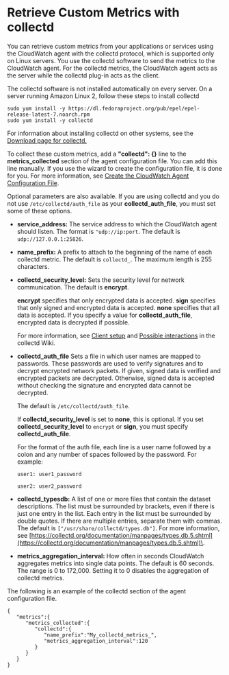 # Retrieve Custom Metrics with collectd<a name="CloudWatch-Agent-custom-metrics-collectd"></a>

You can retrieve custom metrics from your applications or services using the CloudWatch agent with the collectd protocol, which is supported only on Linux servers\. You use the collectd software to send the metrics to the CloudWatch agent\. For the collectd metrics, the CloudWatch agent acts as the server while the collectd plug\-in acts as the client\.

The collectd software is not installed automatically on every server\. On a server running Amazon Linux 2, follow these steps to install collectd

```
sudo yum install -y https://dl.fedoraproject.org/pub/epel/epel-release-latest-7.noarch.rpm
sudo yum install -y collectd
```

For information about installing collectd on other systems, see the [Download page for collectd\.](https://collectd.org/download.shtml) 

To collect these custom metrics, add a **"collectd": \{\}** line to the **metrics\_collected** section of the agent configuration file\. You can add this line manually\. If you use the wizard to create the configuration file, it is done for you\. For more information, see [Create the CloudWatch Agent Configuration File](create-cloudwatch-agent-configuration-file.md)\.

Optional parameters are also available\. If you are using collectd and you do not use `/etc/collectd/auth_file` as your **collectd\_auth\_file**, you must set some of these options\. 
+ **service\_address:** The service address to which the CloudWatch agent should listen\. The format is `"udp://ip:port`\. The default is `udp://127.0.0.1:25826`\.
+ **name\_prefix:** A prefix to attach to the beginning of the name of each collectd metric\. The default is `collectd_`\. The maximum length is 255 characters\.
+ **collectd\_security\_level:** Sets the security level for network communication\. The default is **encrypt**\.

  **encrypt** specifies that only encrypted data is accepted\. **sign** specifies that only signed and encrypted data is accepted\. **none** specifies that all data is accepted\. If you specify a value for **collectd\_auth\_file**, encrypted data is decrypted if possible\.

  For more information, see [Client setup](https://collectd.org/wiki/index.php/Networking_introduction#Client_setup) and [Possible interactions](https://collectd.org/wiki/index.php/Networking_introduction#Possible_interactions) in the collectd Wiki\.
+ **collectd\_auth\_file** Sets a file in which user names are mapped to passwords\. These passwords are used to verify signatures and to decrypt encrypted network packets\. If given, signed data is verified and encrypted packets are decrypted\. Otherwise, signed data is accepted without checking the signature and encrypted data cannot be decrypted\.

  The default is `/etc/collectd/auth_file`\.

   If **collectd\_security\_level** is set to **none**, this is optional\. If you set **collectd\_security\_level** to `encrypt` or **sign**, you must specify **collectd\_auth\_file**\.

  For the format of the auth file, each line is a user name followed by a colon and any number of spaces followed by the password\. For example:

  `user1: user1_password`

  `user2: user2_password`
+ **collectd\_typesdb:** A list of one or more files that contain the dataset descriptions\. The list must be surrounded by brackets, even if there is just one entry in the list\. Each entry in the list must be surrounded by double quotes\. If there are multiple entries, separate them with commas\. The default is `["/usr/share/collectd/types.db"]`\. For more information, see [https://collectd.org/documentation/manpages/types.db.5.shtml](https://collectd.org/documentation/manpages/types.db.5.shtml)\.
+ **metrics\_aggregation\_interval:** How often in seconds CloudWatch aggregates metrics into single data points\. The default is 60 seconds\. The range is 0 to 172,000\. Setting it to 0 disables the aggregation of collectd metrics\.

The following is an example of the collectd section of the agent configuration file\.

```
{
   "metrics":{
      "metrics_collected":{
         "collectd":{
            "name_prefix":"My_collectd_metrics_",
            "metrics_aggregation_interval":120
         }
      }
   }
}
```